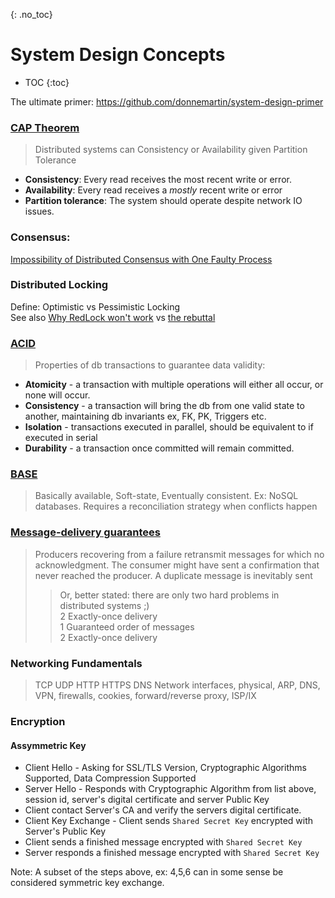 {: .no_toc}
# System Design Concepts

- TOC
{:toc}

The ultimate primer: https://github.com/donnemartin/system-design-primer  

### [CAP Theorem](https://en.wikipedia.org/wiki/CAP_theorem)

> Distributed systems can Consistency or Availability given Partition Tolerance

* **Consistency**: Every read receives the most recent write or error. 
* **Availability**: Every read receives a *mostly* recent write or error
* **Partition tolerance**: The system should operate despite network IO issues.

### Consensus:
[Impossibility of Distributed Consensus with One Faulty Process](https://www.the-paper-trail.org/post/2008-08-13-a-brief-tour-of-flp-impossibility)


### Distributed Locking

Define: Optimistic vs Pessimistic Locking <BR>
See also [Why RedLock won't work](https://martin.kleppmann.com/2016/02/08/how-to-do-distributed-locking.html) vs
[the rebuttal](http://antirez.com/news/101)

### [ACID](https://en.wikipedia.org/wiki/ACID)

> Properties of db transactions to guarantee data validity:
* **Atomicity**   - a transaction with multiple operations will either all occur, or none will occur.
* **Consistency** - a transaction will bring the db from one valid state to another, maintaining db invariants ex, FK, PK, Triggers etc.
* **Isolation**   - transactions executed in parallel, should be equivalent to if executed in serial
* **Durability**  - a transaction once committed will remain committed. 

### [BASE](https://en.wikipedia.org/wiki/Eventual_consistency)
> Basically available, Soft-state, Eventually consistent. Ex: NoSQL databases. 
> Requires a reconciliation strategy when conflicts happen

### [Message-delivery guarantees](https://blog.bulloak.io/post/20200917-the-impossibility-of-exactly-once/)

> Producers recovering from a failure retransmit messages for which no acknowledgment. 
> The consumer might have sent a confirmation that never reached the producer. 
> A duplicate message is inevitably sent
>> Or, better stated: there are only two hard problems in distributed systems ;) <BR>
>> 2 Exactly-once delivery <BR>
>> 1 Guaranteed order of messages <BR> 
>> 2 Exactly-once delivery <BR>

### Networking Fundamentals

> TCP
> UDP
> HTTP
> HTTPS
> DNS
> Network interfaces, physical, ARP, DNS, VPN, firewalls, cookies, forward/reverse proxy, ISP/IX

### Encryption

#### Assymmetric Key

* Client Hello - Asking for SSL/TLS Version, Cryptographic Algorithms Supported, Data Compression Supported
* Server Hello - Responds with Cryptographic Algorithm from list above, session id, server's digital certificate and server Public Key
* Client contact Server's CA and verify the servers digital certificate. 
* Client Key Exchange - Client sends `Shared Secret Key` encrypted with Server's Public Key
* Client sends a finished message encrypted with `Shared Secret Key`
* Server responds a finished message encrypted with `Shared Secret Key`
   
Note: A subset of the steps above, ex: 4,5,6 can in some sense be considered symmetric key exchange. 